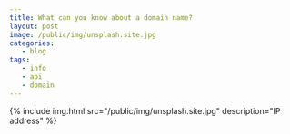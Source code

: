 ```yaml
---
title: What can you know about a domain name?
layout: post
image: /public/img/unsplash.site.jpg
categories:
   - blog
tags:
   - info
   - api
   - domain
---
```



{%
include img.html
src="/public/img/unsplash.site.jpg"
description="IP address"
%}

